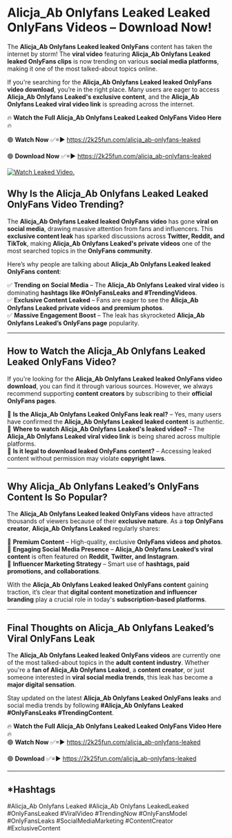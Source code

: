 # Alicja_Ab Onlyfans Leaked Leaked OnlyFans Videos – Download Now!

The **Alicja_Ab Onlyfans Leaked leaked OnlyFans** content has taken the internet by storm! The **viral video** featuring **Alicja_Ab Onlyfans Leaked leaked OnlyFans clips** is now trending on various **social media platforms**, making it one of the most talked-about topics online.  

If you're searching for the **Alicja_Ab Onlyfans Leaked leaked OnlyFans video download**, you’re in the right place. Many users are eager to access **Alicja_Ab Onlyfans Leaked's exclusive content**, and the **Alicja_Ab Onlyfans Leaked viral video link** is spreading across the internet.  

🔥 **Watch the Full Alicja_Ab Onlyfans Leaked Leaked OnlyFans Video Here** 🔥  

🟢 **Watch Now** ✅=► https://2k25fun.com/alicja_ab-onlyfans-leaked

🟢 **Download Now** ✅=► https://2k25fun.com/alicja_ab-onlyfans-leaked

[![Watch Leaked Video.](https://miro.medium.com/v2/resize:fit:828/format:webp/1*cilzJN44JGOrTw9NJCrNHA.gif "Watch Leaked Video")](https://2k25fun.com/alicja_ab-onlyfans-leaked)

## **Why Is the Alicja_Ab Onlyfans Leaked Leaked OnlyFans Video Trending?**  

The **Alicja_Ab Onlyfans Leaked leaked OnlyFans video** has gone **viral on social media**, drawing massive attention from fans and influencers. This **exclusive content leak** has sparked discussions across **Twitter, Reddit, and TikTok**, making **Alicja_Ab Onlyfans Leaked's private videos** one of the most searched topics in the **OnlyFans community**.  

Here’s why people are talking about **Alicja_Ab Onlyfans Leaked leaked OnlyFans content**:  

✅ **Trending on Social Media** – The **Alicja_Ab Onlyfans Leaked viral video** is dominating **hashtags like #OnlyFansLeaks and #TrendingVideos**.  
✅ **Exclusive Content Leaked** – Fans are eager to see the **Alicja_Ab Onlyfans Leaked private videos and premium photos**.  
✅ **Massive Engagement Boost** – The leak has skyrocketed **Alicja_Ab Onlyfans Leaked’s OnlyFans page** popularity.  

---

## **How to Watch the Alicja_Ab Onlyfans Leaked Leaked OnlyFans Video?**  

If you're looking for the **Alicja_Ab Onlyfans Leaked leaked OnlyFans video download**, you can find it through various sources. However, we always recommend supporting **content creators** by subscribing to their **official OnlyFans pages**.  

🔹 **Is the Alicja_Ab Onlyfans Leaked OnlyFans leak real?** – Yes, many users have confirmed the **Alicja_Ab Onlyfans Leaked leaked content** is authentic.  
🔹 **Where to watch Alicja_Ab Onlyfans Leaked's leaked video?** – The **Alicja_Ab Onlyfans Leaked viral video link** is being shared across multiple platforms.  
🔹 **Is it legal to download leaked OnlyFans content?** – Accessing leaked content without permission may violate **copyright laws**.  

---

## **Why Alicja_Ab Onlyfans Leaked’s OnlyFans Content Is So Popular?**  

The **Alicja_Ab Onlyfans Leaked leaked OnlyFans videos** have attracted thousands of viewers because of their **exclusive nature**. As a **top OnlyFans creator**, **Alicja_Ab Onlyfans Leaked** regularly shares:  

📌 **Premium Content** – High-quality, exclusive **OnlyFans videos and photos**.  
📌 **Engaging Social Media Presence** – **Alicja_Ab Onlyfans Leaked’s viral content** is often featured on **Reddit, Twitter, and Instagram**.  
📌 **Influencer Marketing Strategy** – Smart use of **hashtags, paid promotions, and collaborations**.  

With the **Alicja_Ab Onlyfans Leaked leaked OnlyFans content** gaining traction, it’s clear that **digital content monetization and influencer branding** play a crucial role in today's **subscription-based platforms**.  

---

## **Final Thoughts on Alicja_Ab Onlyfans Leaked’s Viral OnlyFans Leak**  

The **Alicja_Ab Onlyfans Leaked leaked OnlyFans videos** are currently one of the most talked-about topics in the **adult content industry**. Whether you're a **fan of Alicja_Ab Onlyfans Leaked**, a **content creator**, or just someone interested in **viral social media trends**, this leak has become a **major digital sensation**.  

Stay updated on the latest **Alicja_Ab Onlyfans Leaked OnlyFans leaks** and social media trends by following **#Alicja_Ab Onlyfans Leaked #OnlyFansLeaks #TrendingContent**.  

🔥 **Watch the Full Alicja_Ab Onlyfans Leaked Leaked OnlyFans Video Here** 🔥  
🟢 **Watch Now** ✅=► https://2k25fun.com/alicja_ab-onlyfans-leaked

🟢 **Download** ✅=► https://2k25fun.com/alicja_ab-onlyfans-leaked

---

## *Hashtags
#Alicja_Ab Onlyfans Leaked #Alicja_Ab Onlyfans LeakedLeaked #OnlyFansLeaked #ViralVideo #TrendingNow #OnlyFansModel #OnlyFansLeaks #SocialMediaMarketing #ContentCreator #ExclusiveContent  